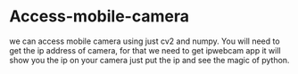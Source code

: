 # Access-mobile-camera
we can access mobile camera using just cv2 and numpy. 
You will need to get the ip address of camera, for that  we need to get ipwebcam app it will show you the ip on your camera just put the ip and see the magic of python.
